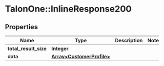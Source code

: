 # TalonOne::InlineResponse200

## Properties
Name | Type | Description | Notes
------------ | ------------- | ------------- | -------------
**total_result_size** | **Integer** |  | 
**data** | [**Array&lt;CustomerProfile&gt;**](CustomerProfile.md) |  | 


